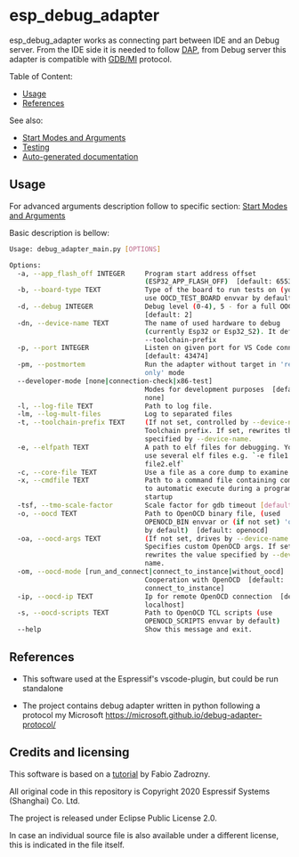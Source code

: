 # esp_debug_adapter

esp_debug_adapter works as connecting part between IDE and an Debug server. From the IDE side it is needed to follow [DAP](https://microsoft.github.io/debug-adapter-protocol/), from Debug server this adapter is compatible with [GDB/MI](https://www.sourceware.org/gdb/onlinedocs/gdb/GDB_002fMI.html) protocol.

Table of Content:

*   [Usage](#Usage)
*   [References](#References)

See also:

*   [Start Modes and Arguments](docs/start_modes_and_arguments.md)
*   [Testing](docs/testing.md)
*   [Auto-generated documentation](docs/src/doxygen.md)

## Usage

For advanced arguments description follow to specific section: [Start Modes and Arguments](docs/start_modes_and_arguments.md)

Basic description is bellow:

```bash
Usage: debug_adapter_main.py [OPTIONS]

Options:
  -a, --app_flash_off INTEGER     Program start address offset
                                  (ESP32_APP_FLASH_OFF)  [default: 65536]
  -b, --board-type TEXT           Type of the board to run tests on (you could
                                  use OOCD_TEST_BOARD envvar by default)
  -d, --debug INTEGER             Debug level (0-4), 5 - for a full OOCD log
                                  [default: 2]
  -dn, --device-name TEXT         The name of used hardware to debug
                                  (currently Esp32 or Esp32_S2). It defines
                                  --toolchain-prefix
  -p, --port INTEGER              Listen on given port for VS Code connections
                                  [default: 43474]
  -pm, --postmortem               Run the adapter without target in 'read-
                                  only' mode
  --developer-mode [none|connection-check|x86-test]
                                  Modes for development purposes  [default:
                                  none]
  -l, --log-file TEXT             Path to log file.
  -lm, --log-mult-files           Log to separated files
  -t, --toolchain-prefix TEXT     (If not set, controlled by --device-name!)
                                  Toolchain prefix. If set, rewrites the value
                                  specified by --device-name.
  -e, --elfpath TEXT              A path to elf files for debugging. You can
                                  use several elf files e.g. `-e file1.elf -e
                                  file2.elf`
  -c, --core-file TEXT            Use a file as a core dump to examine.
  -x, --cmdfile TEXT              Path to a command file containing commands
                                  to automatic execute during a program
                                  startup
  -tsf, --tmo-scale-factor        Scale factor for gdb timeout [default:1]
  -o, --oocd TEXT                 Path to OpenOCD binary file, (used
                                  OPENOCD_BIN envvar or (if not set) 'openocd'
                                  by default)  [default: openocd]
  -oa, --oocd-args TEXT           (If not set, drives by --device-name!)
                                  Specifies custom OpenOCD args. If set,
                                  rewrites the value specified by --device-
                                  name.
  -om, --oocd-mode [run_and_connect|connect_to_instance|without_oocd]
                                  Cooperation with OpenOCD  [default:
                                  connect_to_instance]
  -ip, --oocd-ip TEXT             Ip for remote OpenOCD connection  [default:
                                  localhost]
  -s, --oocd-scripts TEXT         Path to OpenOCD TCL scripts (use
                                  OPENOCD_SCRIPTS envvar by default)
  --help                          Show this message and exit.
```



## References

*   This software used at the Espressif's vscode-plugin, but could be run standalone

*   The project contains debug adapter written in python following  a protocol my Microsoft https://microsoft.github.io/debug-adapter-protocol/


## Credits and licensing

This software is based on a [tutorial](https://github.com/fabioz/python_debug_adapter_tutorial) by Fabio Zadrozny.

All original code in this repository is Copyright 2020 Espressif Systems (Shanghai) Co. Ltd.

The project is released under Eclipse Public License 2.0.

In case an individual source file is also available under a different license, this is indicated in the file itself.
